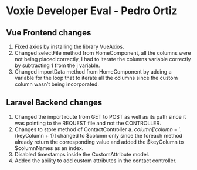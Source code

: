 # Voxie Developer Eval - Pedro Ortiz

Vue Frontend changes
-----------
1.	Fixed axios by installing the library VueAxios.
2.	Changed selectFile method from HomeComponent, all the columns were not being placed correctly, I had to iterate the columns variable correctly by subtracting 1 from the j variable.
3.	Changed importData method from HomeComponent by adding a variable for the loop that to iterate all the columns since the custom column wasn’t being incorporated.


Laravel Backend changes
-----------
1.	Changed the import route from GET to POST as well as its path since it was pointing to the REQUEST file and not the CONTROLLER.
2.	Changes to store method of ContactController 
    a.	$column['column-'.($keyColumn + 1)] changed to $column only since the foreach method already return the corresponding value and added the $keyColumn to $columnNames as an index.
3.	Disabled timestamps inside the CustomAttribute model.
4.	Added the ability to add custom attributes in the contact controller.

